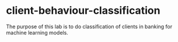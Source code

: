 # client-behaviour-classification
The purpose of this lab is to do classification of clients in banking for machine learning models.
